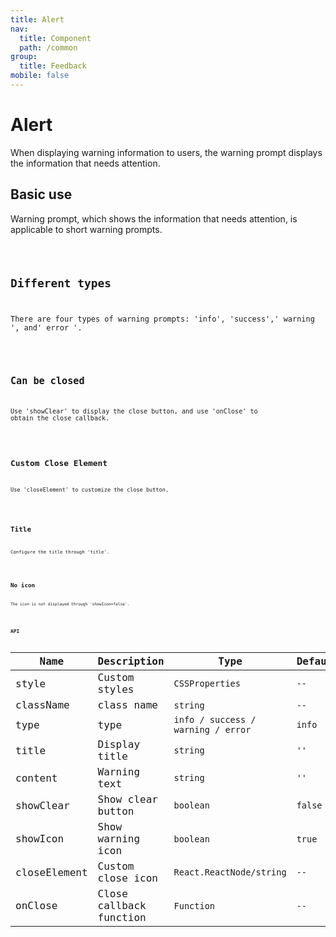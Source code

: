 ```yaml
---
title: Alert
nav:
  title: Component
  path: /common
group:
  title: Feedback
mobile: false
---
```


# Alert

When displaying warning information to users, the warning prompt displays the information that needs attention.

## Basic use

Warning prompt, which shows the information that needs attention, is applicable to short warning prompts.

<code src="./demos/index1.tsx" />

## Different types

There are four types of warning prompts: 'info', 'success',' warning ', and' error '.

<code src="./demos/index2.tsx" />

## Can be closed

Use 'showClear' to display the close button, and use 'onClose' to obtain the close callback.

<code src="./demos/index3.tsx" />

## Custom Close Element

Use 'closeElement' to customize the close button.

<code src="./demos/index4.tsx" />

## Title

Configure the title through 'title'.

<code src="./demos/index5.tsx" />

## No icon

The icon is not displayed through 'showIcon=false'.

<code src="./demos/index6.tsx" />

## API

| Name         | Description             | Type                               | Default |
| ------------ | ----------------------- | ---------------------------------- | ------- |
| style        | Custom styles           | `CSSProperties`                    | `--`    |
| className    | class name              | `string`                           | `--`    |
| type         | type                    | `info / success / warning / error` | `info`  |
| title        | Display title           | `string`                           | `''`    |
| content      | Warning text            | `string`                           | `''`    |
| showClear    | Show clear button       | `boolean`                          | `false` |
| showIcon     | Show warning icon       | `boolean`                          | `true`  |
| closeElement | Custom close icon       | `React.ReactNode/string`           | `--`    |
| onClose      | Close callback function | `Function`                         | `--`    |
